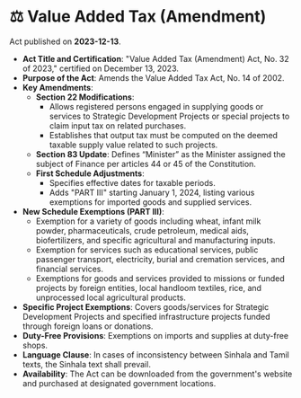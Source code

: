 # ⚖️  Value Added Tax (Amendment)

Act published on **2023-12-13**.

- **Act Title and Certification**: "Value Added Tax (Amendment) Act, No. 32 of 2023," certified on December 13, 2023.
- **Purpose of the Act**: Amends the Value Added Tax Act, No. 14 of 2002.
- **Key Amendments**:
  - **Section 22 Modifications**:
    - Allows registered persons engaged in supplying goods or services to Strategic Development Projects or special projects to claim input tax on related purchases.
    - Establishes that output tax must be computed on the deemed taxable supply value related to such projects.
  - **Section 83 Update**: Defines “Minister” as the Minister assigned the subject of Finance per articles 44 or 45 of the Constitution.
  - **First Schedule Adjustments**:
    - Specifies effective dates for taxable periods.
    - Adds "PART III" starting January 1, 2024, listing various exemptions for imported goods and supplied services.
- **New Schedule Exemptions (PART III)**:
  - Exemption for a variety of goods including wheat, infant milk powder, pharmaceuticals, crude petroleum, medical aids, biofertilizers, and specific agricultural and manufacturing inputs.
  - Exemption for services such as educational services, public passenger transport, electricity, burial and cremation services, and financial services.
  - Exemptions for goods and services provided to missions or funded projects by foreign entities, local handloom textiles, rice, and unprocessed local agricultural products.
- **Specific Project Exemptions**: Covers goods/services for Strategic Development Projects and specified infrastructure projects funded through foreign loans or donations.
- **Duty-Free Provisions**: Exemptions on imports and supplies at duty-free shops.
- **Language Clause**: In cases of inconsistency between Sinhala and Tamil texts, the Sinhala text shall prevail.
- **Availability**: The Act can be downloaded from the government's website and purchased at designated government locations.
